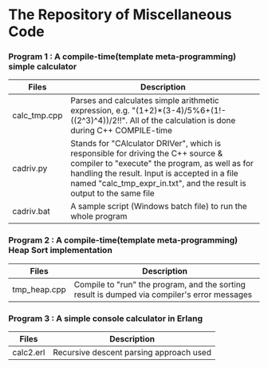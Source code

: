 # The Repository of Miscellaneous Code

### Program 1 : A compile-time(template meta-programming) simple calculator
| Files                 | Description           |
| --------------------- |-----------------------|
| calc_tmp.cpp          | Parses and calculates simple arithmetic expression, e.g. "(1+2)*(3-4)/5%6+(1!-((2^3)^4))/2!!". All of the calculation is done during C++ COMPILE-time                 |
| cadriv.py             | Stands for "CAlculator DRIVer", which is responsible for driving the C++ source & compiler to "execute" the program, as well as for handling the result. Input is accepted in a file named "calc_tmp_expr_in.txt", and the result is output to the same file                 |
| cadriv.bat            | A sample script (Windows batch file) to run the whole program                 |

### Program 2 : A compile-time(template meta-programming) Heap Sort implementation
| Files                 | Description           |
|-----------------------|-----------------------|
| tmp_heap.cpp          | Compile to "run" the program, and the sorting result is dumped via compiler's error messages |

### Program 3 : A simple console calculator in Erlang
| Files                 | Description           |
| --------------------- |-----------------------|
| calc2.erl             | Recursive descent parsing approach used |

